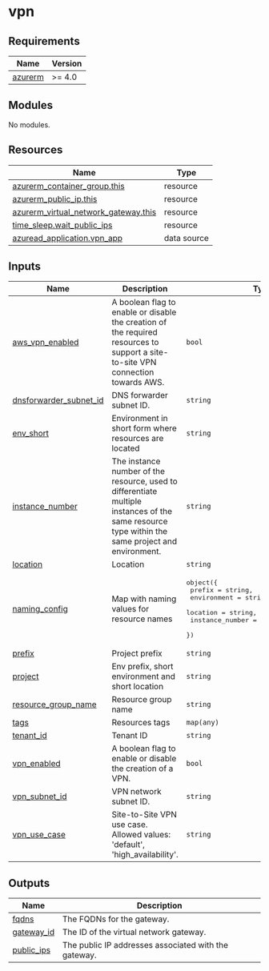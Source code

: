 # vpn

<!-- BEGIN_TF_DOCS -->

## Requirements

| Name                                                               | Version |
| ------------------------------------------------------------------ | ------- |
| <a name="requirement_azurerm"></a> [azurerm](#requirement_azurerm) | >= 4.0  |

## Modules

No modules.

## Resources

| Name                                                                                                                                            | Type        |
| ----------------------------------------------------------------------------------------------------------------------------------------------- | ----------- |
| [azurerm_container_group.this](https://registry.terraform.io/providers/hashicorp/azurerm/latest/docs/resources/container_group)                 | resource    |
| [azurerm_public_ip.this](https://registry.terraform.io/providers/hashicorp/azurerm/latest/docs/resources/public_ip)                             | resource    |
| [azurerm_virtual_network_gateway.this](https://registry.terraform.io/providers/hashicorp/azurerm/latest/docs/resources/virtual_network_gateway) | resource    |
| [time_sleep.wait_public_ips](https://registry.terraform.io/providers/hashicorp/time/latest/docs/resources/sleep)                                | resource    |
| [azuread_application.vpn_app](https://registry.terraform.io/providers/hashicorp/azuread/latest/docs/data-sources/application)                   | data source |

## Inputs

| Name                                                                                                | Description                                                                                                                                      | Type                                                                                                                                             | Default     | Required |
| --------------------------------------------------------------------------------------------------- | ------------------------------------------------------------------------------------------------------------------------------------------------ | ------------------------------------------------------------------------------------------------------------------------------------------------ | ----------- | :------: |
| <a name="input_aws_vpn_enabled"></a> [aws_vpn_enabled](#input_aws_vpn_enabled)                      | A boolean flag to enable or disable the creation of the required resources to support a site-to-site VPN connection towards AWS.                 | `bool`                                                                                                                                           | `false`     |    no    |
| <a name="input_dnsforwarder_subnet_id"></a> [dnsforwarder_subnet_id](#input_dnsforwarder_subnet_id) | DNS forwarder subnet ID.                                                                                                                         | `string`                                                                                                                                         | n/a         |   yes    |
| <a name="input_env_short"></a> [env_short](#input_env_short)                                        | Environment in short form where resources are located                                                                                            | `string`                                                                                                                                         | n/a         |   yes    |
| <a name="input_instance_number"></a> [instance_number](#input_instance_number)                      | The instance number of the resource, used to differentiate multiple instances of the same resource type within the same project and environment. | `string`                                                                                                                                         | n/a         |   yes    |
| <a name="input_location"></a> [location](#input_location)                                           | Location                                                                                                                                         | `string`                                                                                                                                         | n/a         |   yes    |
| <a name="input_naming_config"></a> [naming_config](#input_naming_config)                            | Map with naming values for resource names                                                                                                        | <pre>object({<br/> prefix = string,<br/> environment = string,<br/> location = string,<br/> instance_number = optional(number, 1),<br/> })</pre> | n/a         |   yes    |
| <a name="input_prefix"></a> [prefix](#input_prefix)                                                 | Project prefix                                                                                                                                   | `string`                                                                                                                                         | n/a         |   yes    |
| <a name="input_project"></a> [project](#input_project)                                              | Env prefix, short environment and short location                                                                                                 | `string`                                                                                                                                         | n/a         |   yes    |
| <a name="input_resource_group_name"></a> [resource_group_name](#input_resource_group_name)          | Resource group name                                                                                                                              | `string`                                                                                                                                         | n/a         |   yes    |
| <a name="input_tags"></a> [tags](#input_tags)                                                       | Resources tags                                                                                                                                   | `map(any)`                                                                                                                                       | n/a         |   yes    |
| <a name="input_tenant_id"></a> [tenant_id](#input_tenant_id)                                        | Tenant ID                                                                                                                                        | `string`                                                                                                                                         | n/a         |   yes    |
| <a name="input_vpn_enabled"></a> [vpn_enabled](#input_vpn_enabled)                                  | A boolean flag to enable or disable the creation of a VPN.                                                                                       | `bool`                                                                                                                                           | `false`     |    no    |
| <a name="input_vpn_subnet_id"></a> [vpn_subnet_id](#input_vpn_subnet_id)                            | VPN network subnet ID.                                                                                                                           | `string`                                                                                                                                         | n/a         |   yes    |
| <a name="input_vpn_use_case"></a> [vpn_use_case](#input_vpn_use_case)                               | Site-to-Site VPN use case. Allowed values: 'default', 'high_availability'.                                                                       | `string`                                                                                                                                         | `"default"` |    no    |

## Outputs

| Name                                                              | Description                                          |
| ----------------------------------------------------------------- | ---------------------------------------------------- |
| <a name="output_fqdns"></a> [fqdns](#output_fqdns)                | The FQDNs for the gateway.                           |
| <a name="output_gateway_id"></a> [gateway_id](#output_gateway_id) | The ID of the virtual network gateway.               |
| <a name="output_public_ips"></a> [public_ips](#output_public_ips) | The public IP addresses associated with the gateway. |

<!-- END_TF_DOCS -->
